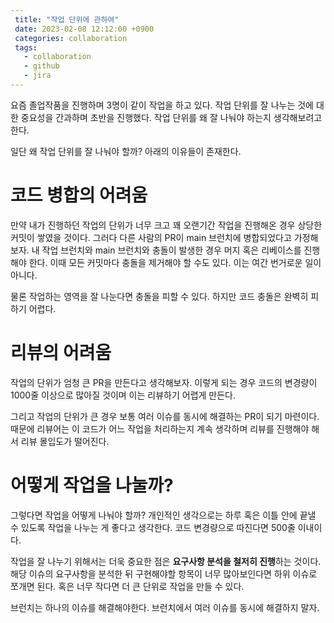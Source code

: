 ```yaml
---
 title: "작업 단위에 관하여"
 date: 2023-02-08 12:12:00 +0900
 categories: collaboration
 tags:
   - collaboration
   - github
   - jira
---
```


요즘 졸업작품을 진행하며 3명이 같이 작업을 하고 있다. 작업 단위를 잘 나누는 것에 대한 중요성을 간과하며 초반을 진행했다.
작업 단위를 왜 잘 나눠야 하는지 생각해보려고 한다.

일단 왜 작업 단위를 잘 나눠야 할까? 아래의 이유들이 존재한다.

# 코드 병합의 어려움

만약 내가 진행하던 작업의 단위가 너무 크고 꽤 오랜기간 작업을 진행해온 경우 상당한 커밋이 쌓였을 것이다.
그러다 다른 사람의 PR이 main 브런치에 병합되었다고 가정해보자.
내 작업 브런치와 main 브런치와 충돌이 발생한 경우 머지 혹은 리베이스를 진행해야 한다.
이때 모든 커밋마다 충돌을 제거해야 할 수도 있다. 이는 여간 번거로운 일이 아니다.

물론 작업하는 영역을 잘 나눈다면 충돌을 피할 수 있다. 하지만 코드 충돌은 완벽히 피하기 어렵다.

# 리뷰의 어려움

작업의 단위가 엄청 큰 PR을 만든다고 생각해보자.
이렇게 되는 경우 코드의 변경량이 1000줄 이상으로 많아질 것이며 이는 리뷰하기 어렵게 만든다.

그리고 작업의 단위가 큰 경우 보통 여러 이슈를 동시에 해결하는 PR이 되기 마련이다.
때문에 리뷰어는 이 코드가 어느 작업을 처리하는지 계속 생각하며 리뷰를 진행해야 해서 리뷰 몰입도가 떨어진다.

# 어떻게 작업을 나눌까?

그렇다면 작업을 어떻게 나눠야 할까? 개인적인 생각으로는 하루 혹은 이틀 안에 끝낼 수 있도록 작업을 나누는 게 좋다고 생각한다.
코드 변경량으로 따진다면 500줄 이내이다.

작업을 잘 나누기 위해서는 더욱 중요한 점은 **요구사항 분석을 철저히 진행**하는 것이다.
해당 이슈의 요구사항을 분석한 뒤 구현해야할 항목이 너무 많아보인다면 하위 이슈로 쪼개면 된다.
혹은 너무 작다면 더 큰 단위로 작업을 만들 수 있다.

브런치는 하나의 이슈를 해결해야한다. 브런치에서 여러 이슈를 동시에 해결하지 말자.
